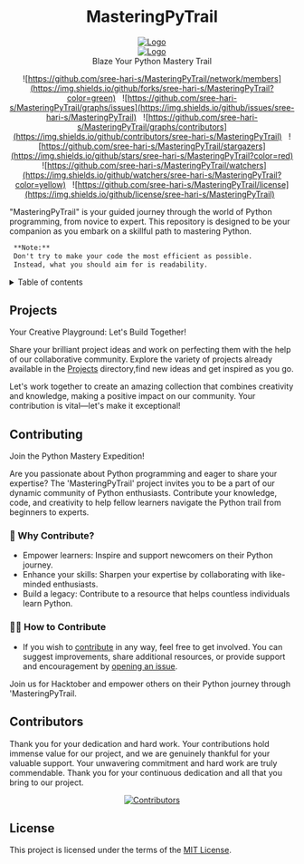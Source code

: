 <h1 align="center"> MasteringPyTrail </h1>
<p align="center">
    <a href="https://github.com/SVijayB/PyHub"><img src="assets/logo-hacktober.svg" alt="Logo" border="0"></a><br>
    <a href="https://github.com/SVijayB/PyHub"><img src="assets/pyLogo.png" alt="Logo" border="0"></a>
    <br>Blaze Your Python Mastery Trail
</p>

<div align="center">

![https://github.com/sree-hari-s/MasteringPyTrail/network/members](https://img.shields.io/github/forks/sree-hari-s/MasteringPyTrail?color=green) &nbsp;
![https://github.com/sree-hari-s/MasteringPyTrail/graphs/issues](https://img.shields.io/github/issues/sree-hari-s/MasteringPyTrail)  &nbsp;
![https://github.com/sree-hari-s/MasteringPyTrail/graphs/contributors](https://img.shields.io/github/contributors/sree-hari-s/MasteringPyTrail) &nbsp;
![https://github.com/sree-hari-s/MasteringPyTrail/stargazers](https://img.shields.io/github/stars/sree-hari-s/MasteringPyTrail?color=red) &nbsp;
![https://github.com/sree-hari-s/MasteringPyTrail/watchers](https://img.shields.io/github/watchers/sree-hari-s/MasteringPyTrail?color=yellow) &nbsp;
![https://github.com/sree-hari-s/MasteringPyTrail/license](https://img.shields.io/github/license/sree-hari-s/MasteringPyTrail) &nbsp;

</div>

"MasteringPyTrail" is your guided journey through the world of Python programming, from novice to expert. This repository is designed to be your companion as you embark on a skillful path to mastering Python.

```markdown
 **Note:**
 Don't try to make your code the most efficient as possible.
 Instead, what you should aim for is readability.
```

<details>
<summary>Table of contents</summary>

## Table of Contents

- [100 Days of Code]()
- [Free Study Material]()
- [Projects]()
  - [Django Projects]()
  - [Flask Projects]()
  - [Pygame Projects]()
  - [Tkinter Projects]()
  - [Turtle Projects]()
- [Extras]()
  - [Hackerank-Problem Solving]()
- [CONTRIBUTING]()
- [License]()
  
</details>

## Projects

Your Creative Playground: Let's Build Together!

Share your brilliant project ideas and work on perfecting them with the help of our collaborative community. Explore the variety of projects already available in the [Projects](Projects/README.md) directory,find new ideas and get inspired as you go.

Let's work together to create an amazing collection that combines creativity and knowledge, making a positive impact on our community. Your contribution is vital—let's make it exceptional!

## Contributing

Join the Python Mastery Expedition!

Are you passionate about Python programming and eager to share your expertise? The 'MasteringPyTrail' project invites you to be a part of our dynamic community of Python enthusiasts. Contribute your knowledge, code, and creativity to help fellow learners navigate the Python trail from beginners to experts.

### 🌟 Why Contribute?

- Empower learners: Inspire and support newcomers on their Python journey.
- Enhance your skills: Sharpen your expertise by collaborating with like-minded enthusiasts.
- Build a legacy: Contribute to a resource that helps countless individuals learn Python.

### 👨‍💻 How to Contribute

- If you wish to [contribute](CONTRIBUTING.md) in any way, feel free to get involved. You can suggest improvements, share additional resources, or provide support and encouragement by [opening an issue](https://github.com/sree-hari-s/MasteringPyTrail/issues).

Join us for Hacktober and empower others on their Python journey through 'MasteringPyTrail.

## Contributors

Thank you for your dedication and hard work. Your contributions hold immense value for our project, and we are genuinely thankful for your valuable support. Your unwavering commitment and hard work are truly commendable. Thank you for your continuous dedication and all that you bring to our project.

<p align="center">
  <a href="https://github.com/sree-hari-s/MasteringPyTrail/graphs/contributors">
    <img src="https://contrib.rocks/image?repo=sree-hari-s/MasteringPyTrail" alt="Contributors" />
  </a>
</p>

## License

This project is licensed under the terms of the [MIT License](LICENSE).
